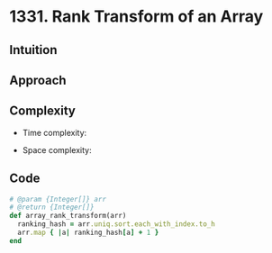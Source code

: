 # 1331. Rank Transform of an Array

## Intuition

## Approach
<!-- Describe your approach to solving the problem. -->

## Complexity

- Time complexity:
<!-- Add your time complexity here, e.g. $$O(n)$$ -->

- Space complexity:
<!-- Add your space complexity here, e.g. $$O(n)$$ -->

## Code

```ruby
# @param {Integer[]} arr
# @return {Integer[]}
def array_rank_transform(arr)
  ranking_hash = arr.uniq.sort.each_with_index.to_h
  arr.map { |a| ranking_hash[a] + 1 }
end
```
